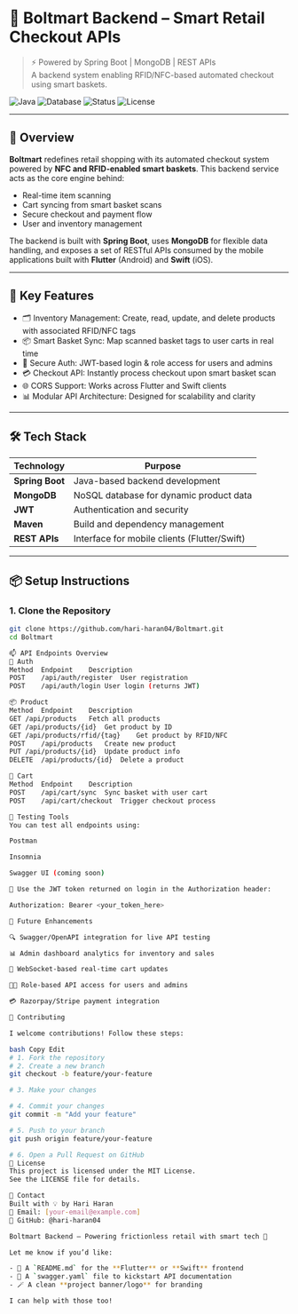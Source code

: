 # 🛒 Boltmart Backend – Smart Retail Checkout APIs

> ⚡ Powered by Spring Boot | MongoDB | REST APIs  
> A backend system enabling RFID/NFC-based automated checkout using smart baskets.

![Java](https://img.shields.io/badge/Built%20With-Java%20Spring%20Boot-brightgreen)
![Database](https://img.shields.io/badge/Database-MongoDB-lightgreen)
![Status](https://img.shields.io/badge/Status-Active-blue)
![License](https://img.shields.io/badge/License-MIT-lightgrey)

---

## 📖 Overview

**Boltmart** redefines retail shopping with its automated checkout system powered by **NFC and RFID-enabled smart baskets**. This backend service acts as the core engine behind:

- Real-time item scanning  
- Cart syncing from smart basket scans  
- Secure checkout and payment flow  
- User and inventory management  

The backend is built with **Spring Boot**, uses **MongoDB** for flexible data handling, and exposes a set of RESTful APIs consumed by the mobile applications built with **Flutter** (Android) and **Swift** (iOS).

---

## 🚀 Key Features

- 🗂️ Inventory Management: Create, read, update, and delete products with associated RFID/NFC tags  
- 📦 Smart Basket Sync: Map scanned basket tags to user carts in real time  
- 🔐 Secure Auth: JWT-based login & role access for users and admins  
- 💳 Checkout API: Instantly process checkout upon smart basket scan  
- 🌐 CORS Support: Works across Flutter and Swift clients  
- 📊 Modular API Architecture: Designed for scalability and clarity  

---

## 🛠️ Tech Stack

| Technology        | Purpose                                           |
|-------------------|--------------------------------------------------|
| **Spring Boot**   | Java-based backend development                   |
| **MongoDB**       | NoSQL database for dynamic product data          |
| **JWT**           | Authentication and security                      |
| **Maven**         | Build and dependency management                  |
| **REST APIs**     | Interface for mobile clients (Flutter/Swift)     |

---

## 📦 Setup Instructions

### 1. Clone the Repository

```bash
git clone https://github.com/hari-haran04/Boltmart.git
cd Boltmart

📫 API Endpoints Overview
🔐 Auth
Method	Endpoint	Description
POST	/api/auth/register	User registration
POST	/api/auth/login	User login (returns JWT)

📦 Product
Method	Endpoint	Description
GET	/api/products	Fetch all products
GET	/api/products/{id}	Get product by ID
GET	/api/products/rfid/{tag}	Get product by RFID/NFC
POST	/api/products	Create new product
PUT	/api/products/{id}	Update product info
DELETE	/api/products/{id}	Delete a product

🛒 Cart
Method	Endpoint	Description
POST	/api/cart/sync	Sync basket with user cart
POST	/api/cart/checkout	Trigger checkout process

🧪 Testing Tools
You can test all endpoints using:

Postman

Insomnia

Swagger UI (coming soon)

📌 Use the JWT token returned on login in the Authorization header:

Authorization: Bearer <your_token_here>

🧠 Future Enhancements

🔍 Swagger/OpenAPI integration for live API testing

📊 Admin dashboard analytics for inventory and sales

📡 WebSocket-based real-time cart updates

🧑‍💼 Role-based API access for users and admins

💳 Razorpay/Stripe payment integration

🤝 Contributing

I welcome contributions! Follow these steps:

bash Copy Edit
# 1. Fork the repository
# 2. Create a new branch
git checkout -b feature/your-feature

# 3. Make your changes

# 4. Commit your changes
git commit -m "Add your feature"

# 5. Push to your branch
git push origin feature/your-feature

# 6. Open a Pull Request on GitHub
📄 License
This project is licensed under the MIT License.
See the LICENSE file for details.

🙋 Contact
Built with 💡 by Hari Haran
📧 Email: [your-email@example.com]
🔗 GitHub: @hari-haran04

Boltmart Backend – Powering frictionless retail with smart tech 🚀

Let me know if you’d like:

- 🔧 A `README.md` for the **Flutter** or **Swift** frontend  
- 📄 A `swagger.yaml` file to kickstart API documentation  
- 🪄 A clean **project banner/logo** for branding  

I can help with those too!
